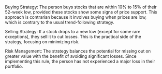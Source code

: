 Buying Strategy: The person buys stocks that are within 10% to 15% of their 52-week low, provided these stocks show some signs of price support. This approach is contrarian because it involves buying when prices are low, which is contrary to the usual trend-following strategy.

Selling Strategy: If a stock drops to a new low (except for some rare exceptions), they sell it to cut losses. This is the practical side of the strategy, focusing on minimizing risk.

Risk Management: The strategy balances the potential for missing out on greater value with the benefit of avoiding significant losses. Since implementing this rule, the person has not experienced a major loss in their portfolio.